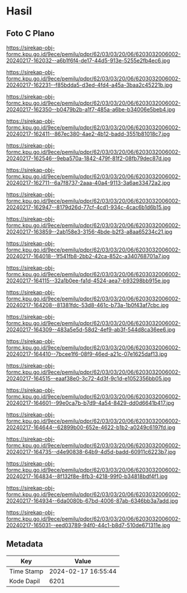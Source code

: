 # Hasil

## Foto C Plano

https://sirekap-obj-formc.kpu.go.id/9ece/pemilu/pdpr/62/03/03/20/06/6203032006002-20240217-162032--a6b1f6f4-de17-44d5-913e-5255e2fb4ec6.jpg

https://sirekap-obj-formc.kpu.go.id/9ece/pemilu/pdpr/62/03/03/20/06/6203032006002-20240217-162231--f85bdda5-d3ed-4fd4-a45a-3baa2c45221b.jpg

https://sirekap-obj-formc.kpu.go.id/9ece/pemilu/pdpr/62/03/03/20/06/6203032006002-20240217-162350--b0479b2b-a1f7-485a-a6be-b34006e5beb4.jpg

https://sirekap-obj-formc.kpu.go.id/9ece/pemilu/pdpr/62/03/03/20/06/6203032006002-20240217-162411--867ec380-4ae2-4b12-badd-3551b81018c7.jpg

https://sirekap-obj-formc.kpu.go.id/9ece/pemilu/pdpr/62/03/03/20/06/6203032006002-20240217-162546--9eba570a-1842-479f-81f2-08fb79dec87d.jpg

https://sirekap-obj-formc.kpu.go.id/9ece/pemilu/pdpr/62/03/03/20/06/6203032006002-20240217-162711--6a7f8737-2aaa-40a4-9113-3a6ae33472a2.jpg

https://sirekap-obj-formc.kpu.go.id/9ece/pemilu/pdpr/62/03/03/20/06/6203032006002-20240217-162947--8179d26d-77cf-4cd1-934c-4cac6b1d6b15.jpg

https://sirekap-obj-formc.kpu.go.id/9ece/pemilu/pdpr/62/03/03/20/06/6203032006002-20240217-163859--2ab158e3-3156-4bde-b2f3-a8aa65234c21.jpg

https://sirekap-obj-formc.kpu.go.id/9ece/pemilu/pdpr/62/03/03/20/06/6203032006002-20240217-164018--1f541fb8-2bb2-42ca-852c-a340768701a7.jpg

https://sirekap-obj-formc.kpu.go.id/9ece/pemilu/pdpr/62/03/03/20/06/6203032006002-20240217-164115--32a1b0ee-fa1d-4524-aea7-b93298bb915e.jpg

https://sirekap-obj-formc.kpu.go.id/9ece/pemilu/pdpr/62/03/03/20/06/6203032006002-20240217-164208--81381fdc-53d8-461c-b73a-1b0f43af7cbc.jpg

https://sirekap-obj-formc.kpu.go.id/9ece/pemilu/pdpr/62/03/03/20/06/6203032006002-20240217-164309--483a5e5d-58d2-4ef9-ab3f-544d8ca36ee6.jpg

https://sirekap-obj-formc.kpu.go.id/9ece/pemilu/pdpr/62/03/03/20/06/6203032006002-20240217-164410--7bcee1f6-08f9-46ed-a21c-07e1625daf13.jpg

https://sirekap-obj-formc.kpu.go.id/9ece/pemilu/pdpr/62/03/03/20/06/6203032006002-20240217-164515--eaaf38e0-3c72-4d3f-9c1d-e1052356bb05.jpg

https://sirekap-obj-formc.kpu.go.id/9ece/pemilu/pdpr/62/03/03/20/06/6203032006002-20240217-164601--99e0ca7b-b7d9-4a54-8429-dd0d6641b417.jpg

https://sirekap-obj-formc.kpu.go.id/9ece/pemilu/pdpr/62/03/03/20/06/6203032006002-20240217-164644--62899b00-652e-4622-b1b2-a0249c6197fd.jpg

https://sirekap-obj-formc.kpu.go.id/9ece/pemilu/pdpr/62/03/03/20/06/6203032006002-20240217-164735--d4e90838-64b9-4d5d-badd-60911c6223b7.jpg

https://sirekap-obj-formc.kpu.go.id/9ece/pemilu/pdpr/62/03/03/20/06/6203032006002-20240217-164834--8f132f8e-8fb3-4218-99f0-b34818bdf4f1.jpg

https://sirekap-obj-formc.kpu.go.id/9ece/pemilu/pdpr/62/03/03/20/06/6203032006002-20240217-164934--6da0080b-67bd-4006-87ab-6346bb3a7add.jpg

https://sirekap-obj-formc.kpu.go.id/9ece/pemilu/pdpr/62/03/03/20/06/6203032006002-20240217-165031--eed03789-94f0-44c1-b8d7-510de671311e.jpg


## Metadata

| Key        | Value               |
| ---------- | ------------------- |
| Time Stamp | 2024-02-17 16:55:44 |
| Kode Dapil | 6201                |



